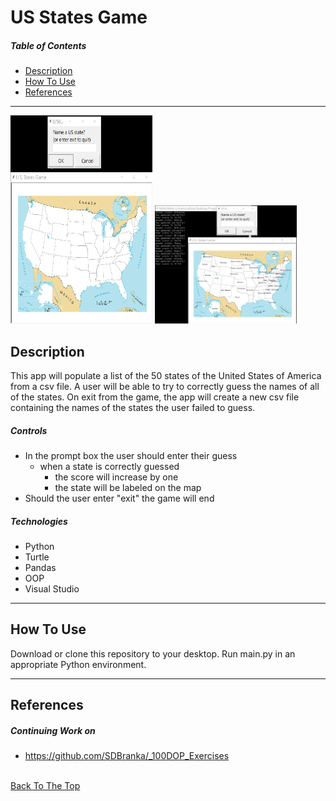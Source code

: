 # US States Game

##### Table of Contents

- [Description](#description)
- [How To Use](#how-to-use)
- [References](#references)

---

<p float="center">
    <img src="https://github.com/SDBranka/US_States_Game/blob/main/Resources/Game_Start_screenshot.png" width=45% height= 333 alt="game start image"/>
    <img src="https://github.com/SDBranka/US_States_Game/blob/main/Resources/Game_Play_screenshot.png" width=45% alt="game play image"/>
</p>

## Description

This app will populate a list of the 50 states of the United States of America from a csv file. A user will be able to try to correctly guess the names of all of the states. On exit from the game, the app will create a new csv file containing the names of the states the user failed to guess.

##### Controls

<ul>
    <li>In the prompt box the user should enter their guess<ul>
        <li>when a state is correctly guessed<ul>
            <li>the score will increase by one</li>
            <li>the state will be labeled on the map</li>
            </ul>
        </ul></li>
    <li>Should the user enter "exit" the game will end</li>
</ul>

##### Technologies

- Python
- Turtle 
- Pandas
- OOP
- Visual Studio

---

## How To Use

Download or clone this repository to your desktop. Run main.py in an appropriate Python environment.

---

## References

##### Continuing Work on
- https://github.com/SDBranka/_100DOP_Exercises

\
[Back To The Top](#us-states-game)
